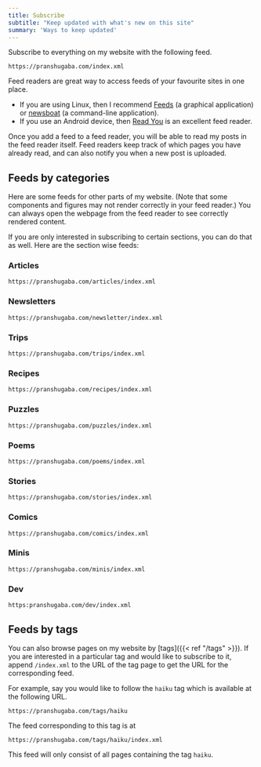 ```yaml
---
title: Subscribe
subtitle: "Keep updated with what's new on this site"
summary: 'Ways to keep updated'
---
```


Subscribe to everything on my website with the following feed.

```shell
https://pranshugaba.com/index.xml
```

Feed readers are great way to access feeds of your favourite sites in one place. 
- If you are using Linux, then I recommend [Feeds](https://gfeeds.gabmus.org/) (a graphical application) or [newsboat](https://github.com/newsboat/newsboat) (a command-line application).
- If you use an Android device, then [Read You](https://f-droid.org/en/packages/me.ash.reader/) is an excellent feed reader. 

Once you add a feed to a feed reader, you will be able to read my posts in the feed reader itself.
Feed readers keep track of which pages you have already read, and can also notify you when a new post is uploaded.


## Feeds by categories

Here are some feeds for other parts of my website. (Note that some components and figures may not render correctly in your feed reader.)
You can always open the webpage from the feed reader to see correctly rendered content.

If you are only interested in subscribing to certain sections, you can do that as well. Here are the section wise feeds:

### Articles

```shell
https://pranshugaba.com/articles/index.xml
```

### Newsletters

```shell
https://pranshugaba.com/newsletter/index.xml
```

### Trips

```shell
https://pranshugaba.com/trips/index.xml
```

### Recipes

```shell
https://pranshugaba.com/recipes/index.xml
```

### Puzzles

```shell
https://pranshugaba.com/puzzles/index.xml
```

### Poems

```shell
https://pranshugaba.com/poems/index.xml
```

### Stories

```shell
https://pranshugaba.com/stories/index.xml
```

### Comics

```shell
https://pranshugaba.com/comics/index.xml
```

### Minis

```shell
https://pranshugaba.com/minis/index.xml
```

### Dev

```shell
https:pranshugaba.com/dev/index.xml
```


## Feeds by tags

You can also browse pages on my website by [tags]({{< ref "/tags" >}}).
If you are interested in a particular tag and would like to subscribe to it, append `/index.xml` to the URL of the tag page to get the URL for the corresponding feed.

For example, say you would like to follow the `haiku` tag which is available at the following URL.

```shell
https://pranshugaba.com/tags/haiku
```

The feed corresponding to this tag is at

```shell
https://pranshugaba.com/tags/haiku/index.xml
```

This feed will only consist of all pages containing the tag `haiku`. 

